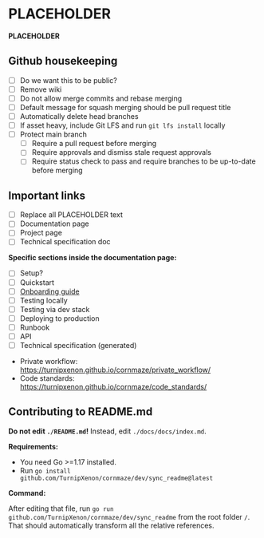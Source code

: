# PLACEHOLDER

**PLACEHOLDER**

## Github housekeeping
- [ ] Do we want this to be public?
- [ ] Remove wiki
- [ ] Do not allow merge commits and rebase merging
- [ ] Default message for squash merging should be pull request title
- [ ] Automatically delete head branches
- [ ] If asset heavy, include Git LFS and run `git lfs install` locally
- [ ] Protect main branch
    - [ ]  Require a pull request before merging
    - [ ] Require approvals and dismiss stale request approvals
    - [ ]  Require status check to pass and require branches to be up-to-date before merging

## Important links

- [ ] Replace all PLACEHOLDER text
- [ ] Documentation page
- [ ] Project page
- [ ] Technical specification doc

**Specific sections inside the documentation page:**

- [ ] Setup?
- [ ] Quickstart
- [ ] [Onboarding guide](./docs/docs/onboarding.md)
- [ ] Testing locally
- [ ] Testing via dev stack
- [ ] Deploying to production
- [ ] Runbook
- [ ] API
- [ ] Technical specification (generated)
- Private workflow: https://turnipxenon.github.io/cornmaze/private_workflow/
- Code standards: https://turnipxenon.github.io/cornmaze/code_standards/

## Contributing to README.md

**Do not edit `./README.md`!** Instead, edit `./docs/docs/index.md`.

**Requirements:**

- You need Go >=1.17 installed.
- Run `go install github.com/TurnipXenon/cornmaze/dev/sync_readme@latest`

**Command:**

After editing that file, run `go run github.com/TurnipXenon/cornmaze/dev/sync_readme` from the root folder `/`. That
should automatically transform all the relative references.
